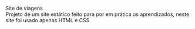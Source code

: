 Site de viagens <br>
Projeto de um site estático feito para por em prática os aprendizados, neste site foi usado apenas HTML e CSS

